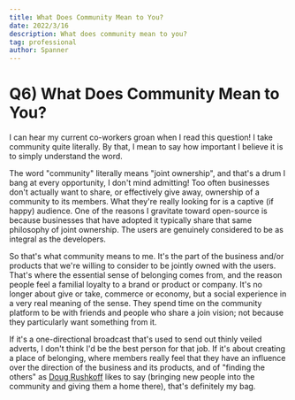 ```yaml
---
title: What Does Community Mean to You?
date: 2022/3/16
description: What does community mean to you?
tag: professional
author: Spanner
---
```


# Q6) What Does Community Mean to You?

I can hear my current co-workers groan when I read this question! I take community quite literally. By that, I mean to say how important I believe it is to simply understand the word.

The word "community" literally means "joint ownership", and that's a drum I bang at every opportunity, I don't mind admitting! Too often businesses don't actually want to share, or effectively give away, ownership of a community to its members. What they're really looking for is a captive (if happy) audience. One of the reasons I gravitate toward open-source is because businesses that have adopted it typically share that same philosophy of joint ownership. The users are genuinely considered to be as integral as the developers.

So that's what community means to me. It's the part of the business and/or products that we're willing to consider to be jointly owned with the users. That's where the essential sense of belonging comes from, and the reason people feel a familial loyalty to a brand or product or company. It's no longer about give or take, commerce or economy, but a social experience in a very real meaning of the sense. They spend time on the community platform to be with friends and people who share a join vision; not because they particularly want something from it.

If it's a one-directional broadcast that's used to send out thinly veiled adverts, I don't think I'd be the best person for that job. If it's about creating a place of belonging, where members really feel that they have an influence over the direction of the business and its products, and of "finding the others" as [Doug Rushkoff](https://rushkoff.com/) likes to say (bringing new people into the community and giving them a home there), that's definitely my bag.

